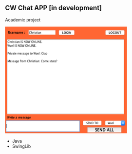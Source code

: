 ## CW Chat APP [in development]
Academic project

<img src="doc/screen.png" width="400" height="350">


- Java
- SwingLib
